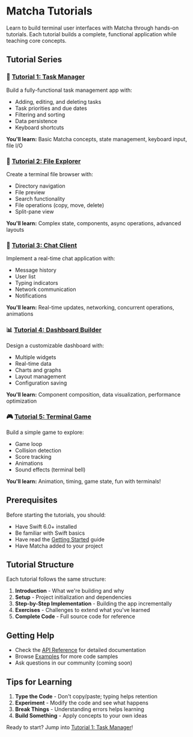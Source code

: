 # Matcha Tutorials

Learn to build terminal user interfaces with Matcha through hands-on tutorials. Each tutorial builds a complete, functional application while teaching core concepts.

## Tutorial Series

### 🎯 [Tutorial 1: Task Manager](01-task-manager.md)
Build a fully-functional task management app with:
- Adding, editing, and deleting tasks
- Task priorities and due dates
- Filtering and sorting
- Data persistence
- Keyboard shortcuts

**You'll learn:** Basic Matcha concepts, state management, keyboard input, file I/O

### 📁 [Tutorial 2: File Explorer](02-file-explorer.md)
Create a terminal file browser with:
- Directory navigation
- File preview
- Search functionality
- File operations (copy, move, delete)
- Split-pane view

**You'll learn:** Complex state, components, async operations, advanced layouts

### 💬 [Tutorial 3: Chat Client](03-chat-client.md)
Implement a real-time chat application with:
- Message history
- User list
- Typing indicators
- Network communication
- Notifications

**You'll learn:** Real-time updates, networking, concurrent operations, animations

### 📊 [Tutorial 4: Dashboard Builder](04-dashboard-builder.md)
Design a customizable dashboard with:
- Multiple widgets
- Real-time data
- Charts and graphs
- Layout management
- Configuration saving

**You'll learn:** Component composition, data visualization, performance optimization

### 🎮 [Tutorial 5: Terminal Game](05-terminal-game.md)
Build a simple game to explore:
- Game loop
- Collision detection
- Score tracking
- Animations
- Sound effects (terminal bell)

**You'll learn:** Animation, timing, game state, fun with terminals!

## Prerequisites

Before starting the tutorials, you should:
- Have Swift 6.0+ installed
- Be familiar with Swift basics
- Have read the [Getting Started](../api/getting-started.md) guide
- Have Matcha added to your project

## Tutorial Structure

Each tutorial follows the same structure:

1. **Introduction** - What we're building and why
2. **Setup** - Project initialization and dependencies
3. **Step-by-Step Implementation** - Building the app incrementally
4. **Exercises** - Challenges to extend what you've learned
5. **Complete Code** - Full source code for reference

## Getting Help

- Check the [API Reference](../api/reference/) for detailed documentation
- Browse [Examples](../../Examples/) for more code samples
- Ask questions in our community (coming soon)

## Tips for Learning

1. **Type the Code** - Don't copy/paste; typing helps retention
2. **Experiment** - Modify the code and see what happens
3. **Break Things** - Understanding errors helps learning
4. **Build Something** - Apply concepts to your own ideas

Ready to start? Jump into [Tutorial 1: Task Manager](01-task-manager.md)!